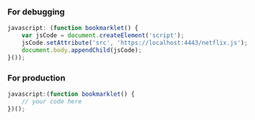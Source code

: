 
### For debugging
```javascript
javascript: (function bookmarklet() {
    var jsCode = document.createElement('script');
    jsCode.setAttribute('src', 'https://localhost:4443/netflix.js');
    document.body.appendChild(jsCode);
}());
```

### For production
```javascript
javascript:(function bookmarklet() {
    // your code here
})();
```
